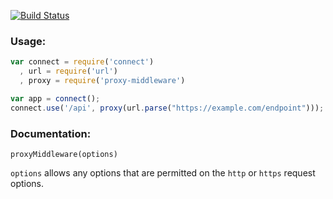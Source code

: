 [![Build Status](https://secure.travis-ci.org/superjoe30/connect-proxy.png)](http://travis-ci.org/superjoe30/connect-proxy)

### Usage:

```js
var connect = require('connect')
  , url = require('url')
  , proxy = require('proxy-middleware')

var app = connect();
connect.use('/api', proxy(url.parse("https://example.com/endpoint")));
```

### Documentation:

`proxyMiddleware(options)`

`options` allows any options that are permitted on the `http` or `https`
request options.
